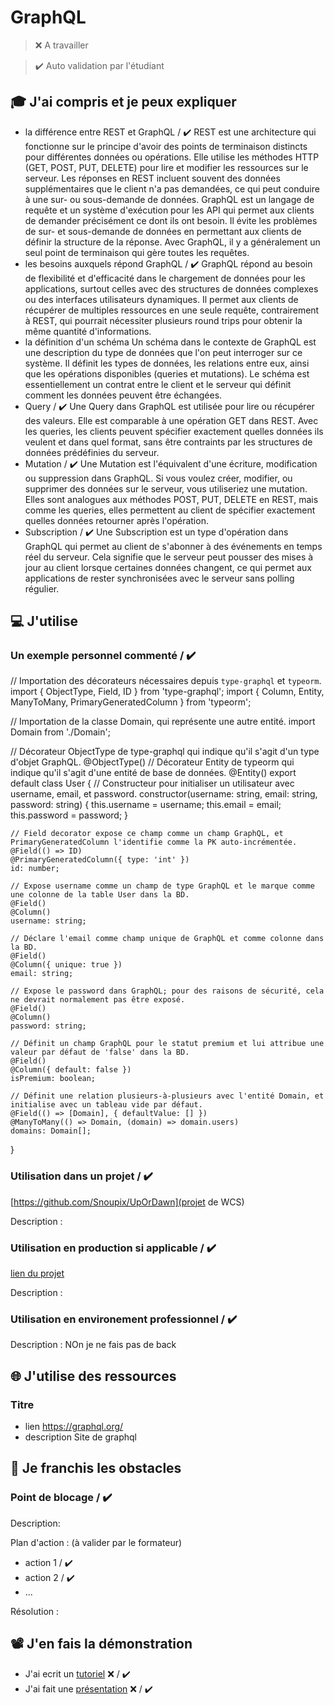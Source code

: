 # GraphQL

> ❌ A travailler

> ✔️ Auto validation par l'étudiant

## 🎓 J'ai compris et je peux expliquer

-  la différence entre REST et GraphQL / ✔️
   REST est une architecture qui fonctionne sur le principe d'avoir des points de terminaison distincts pour différentes données ou opérations. Elle utilise les méthodes HTTP (GET, POST, PUT, DELETE) pour lire et modifier les ressources sur le serveur. Les réponses en REST incluent souvent des données supplémentaires que le client n'a pas demandées, ce qui peut conduire à une sur- ou sous-demande de données.
   GraphQL est un langage de requête et un système d'exécution pour les API qui permet aux clients de demander précisément ce dont ils ont besoin. Il évite les problèmes de sur- et sous-demande de données en permettant aux clients de définir la structure de la réponse. Avec GraphQL, il y a généralement un seul point de terminaison qui gère toutes les requêtes.
-  les besoins auxquels répond GraphQL / ✔️
   GraphQL répond au besoin de flexibilité et d'efficacité dans le chargement de données pour les applications, surtout celles avec des structures de données complexes ou des interfaces utilisateurs dynamiques. Il permet aux clients de récupérer de multiples ressources en une seule requête, contrairement à REST, qui pourrait nécessiter plusieurs round trips pour obtenir la même quantité d'informations.
-  la définition d'un schéma
   Un schéma dans le contexte de GraphQL est une description du type de données que l'on peut interroger sur ce système. Il définit les types de données, les relations entre eux, ainsi que les opérations disponibles (queries et mutations). Le schéma est essentiellement un contrat entre le client et le serveur qui définit comment les données peuvent être échangées.
-  Query / ✔️
   Une Query dans GraphQL est utilisée pour lire ou récupérer des valeurs. Elle est comparable à une opération GET dans REST. Avec les queries, les clients peuvent spécifier exactement quelles données ils veulent et dans quel format, sans être contraints par les structures de données prédéfinies du serveur.
-  Mutation / ✔️
   Une Mutation est l'équivalent d'une écriture, modification ou suppression dans GraphQL. Si vous voulez créer, modifier, ou supprimer des données sur le serveur, vous utiliseriez une mutation. Elles sont analogues aux méthodes POST, PUT, DELETE en REST, mais comme les queries, elles permettent au client de spécifier exactement quelles données retourner après l'opération.
-  Subscription / ✔️
   Une Subscription est un type d'opération dans GraphQL qui permet au client de s'abonner à des événements en temps réel du serveur. Cela signifie que le serveur peut pousser des mises à jour au client lorsque certaines données changent, ce qui permet aux applications de rester synchronisées avec le serveur sans polling régulier.

## 💻 J'utilise

### Un exemple personnel commenté / ✔️

// Importation des décorateurs nécessaires depuis `type-graphql` et `typeorm`.
import { ObjectType, Field, ID } from 'type-graphql';
import { Column, Entity, ManyToMany, PrimaryGeneratedColumn } from 'typeorm';

// Importation de la classe Domain, qui représente une autre entité.
import Domain from './Domain';

// Décorateur ObjectType de type-graphql qui indique qu'il s'agit d'un type d'objet GraphQL.
@ObjectType()
// Décorateur Entity de typeorm qui indique qu'il s'agit d'une entité de base de données.
@Entity()
export default class User {
// Constructeur pour initialiser un utilisateur avec username, email, et password.
constructor(username: string, email: string, password: string) {
this.username = username;
this.email = email;
this.password = password;
}

    // Field decorator expose ce champ comme un champ GraphQL, et PrimaryGeneratedColumn l'identifie comme la PK auto-incrémentée.
    @Field(() => ID)
    @PrimaryGeneratedColumn({ type: 'int' })
    id: number;

    // Expose username comme un champ de type GraphQL et le marque comme une colonne de la table User dans la BD.
    @Field()
    @Column()
    username: string;

    // Déclare l'email comme champ unique de GraphQL et comme colonne dans la BD.
    @Field()
    @Column({ unique: true })
    email: string;

    // Expose le password dans GraphQL; pour des raisons de sécurité, cela ne devrait normalement pas être exposé.
    @Field()
    @Column()
    password: string;

    // Définit un champ GraphQL pour le statut premium et lui attribue une valeur par défaut de 'false' dans la BD.
    @Field()
    @Column({ default: false })
    isPremium: boolean;

    // Définit une relation plusieurs-à-plusieurs avec l'entité Domain, et initialise avec un tableau vide par défaut.
    @Field(() => [Domain], { defaultValue: [] })
    @ManyToMany(() => Domain, (domain) => domain.users)
    domains: Domain[];

}

### Utilisation dans un projet / ✔️

[https://github.com/Snoupix/UpOrDawn](projet de WCS)

Description :

### Utilisation en production si applicable / ✔️

[lien du projet](...)

Description :

### Utilisation en environement professionnel / ✔️

Description : NOn je ne fais pas de back

## 🌐 J'utilise des ressources

### Titre

-  lien https://graphql.org/
-  description Site de graphql

## 🚧 Je franchis les obstacles

### Point de blocage / ✔️

Description:

Plan d'action : (à valider par le formateur)

-  action 1 / ✔️
-  action 2 / ✔️
-  ...

Résolution :

## 📽️ J'en fais la démonstration

-  J'ai ecrit un [tutoriel](...) ❌ / ✔️
-  J'ai fait une [présentation](...) ❌ / ✔️
